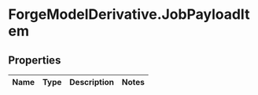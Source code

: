 # ForgeModelDerivative.JobPayloadItem

## Properties
Name | Type | Description | Notes
------------ | ------------- | ------------- | -------------


